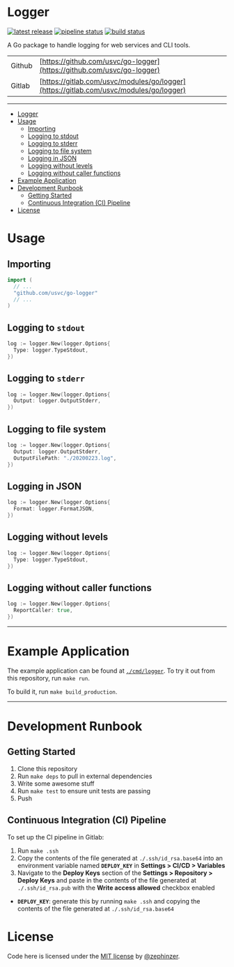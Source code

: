 # Logger

[![latest release](https://badge.fury.io/gh/usvc%2Fgo-logger.svg)](https://github.com/usvc/go-logger/releases)
[![pipeline status](https://gitlab.com/usvc/modules/go/logger/badges/master/pipeline.svg)](https://gitlab.com/usvc/modules/go/logger/-/commits/master)
[![build status](https://travis-ci.org/usvc/go-logger.svg?branch=master)](https://travis-ci.org/usvc/go-logger)

A Go package to handle logging for web services and CLI tools.

| | |
| --- | --- |
| Github | [https://github.com/usvc/go-logger](https://github.com/usvc/go-logger) |
| Gitlab | [https://gitlab.com/usvc/modules/go/logger](https://gitlab.com/usvc/modules/go/logger) |

- - -

- [Logger](#logger)
- [Usage](#usage)
  - [Importing](#importing)
  - [Logging to stdout](#logging-to-stdout)
  - [Logging to stderr](#logging-to-stderr)
  - [Logging to file system](#logging-to-file-system)
  - [Logging in JSON](#logging-in-json)
  - [Logging without levels](#logging-without-levels)
  - [Logging without caller functions](#logging-without-caller-functions)
- [Example Application](#example-application)
- [Development Runbook](#development-runbook)
  - [Getting Started](#getting-started)
  - [Continuous Integration (CI) Pipeline](#continuous-integration-ci-pipeline)
- [License](#license)

# Usage

## Importing

```go
import (
  // ...
  "github.com/usvc/go-logger"
  // ...
)
```

## Logging to `stdout`

```go
log := logger.New(logger.Options{
  Type: logger.TypeStdout,
})
```


## Logging to `stderr`

```go
log := logger.New(logger.Options{
  Output: logger.OutputStderr,
})
```


## Logging to file system

```go
log := logger.New(logger.Options{
  Output: logger.OutputStderr,
  OutputFilePath: "./20200223.log",
})
```

## Logging in JSON

```go
log := logger.New(logger.Options{
  Format: logger.FormatJSON,
})
```

## Logging without levels

```go
log := logger.New(logger.Options{
  Type: logger.TypeStdout,
})
```

## Logging without caller functions

```go
log := logger.New(logger.Options{
  ReportCaller: true,
})
```

- - -

# Example Application

The example application can be found at [`./cmd/logger`](./cmd/logger). To try it out from this repository, run `make run`.

To build it, run `make build_production`.

- - -

# Development Runbook

## Getting Started

1. Clone this repository
2. Run `make deps` to pull in external dependencies
3. Write some awesome stuff
4. Run `make test` to ensure unit tests are passing
5. Push

## Continuous Integration (CI) Pipeline

To set up the CI pipeline in Gitlab:

1. Run `make .ssh`
2. Copy the contents of the file generated at `./.ssh/id_rsa.base64` into an environment variable named **`DEPLOY_KEY`** in **Settings > CI/CD > Variables**
3. Navigate to the **Deploy Keys** section of the **Settings > Repository > Deploy Keys** and paste in the contents of the file generated at `./.ssh/id_rsa.pub` with the **Write access allowed** checkbox enabled

- **`DEPLOY_KEY`**: generate this by running `make .ssh` and copying the contents of the file generated at `./.ssh/id_rsa.base64`

# License

Code here is licensed under the [MIT license](./LICENSE) by [@zephinzer](https://gitlab.com/zephinzer).

